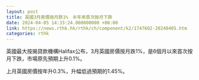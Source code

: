 ```yaml
---
layout: post
title: 英國3月房價按月跌1%　半年來首次按月下跌
date: 2024-04-05 14:33:24.000000000 +08:00
link: https://news.rthk.hk/rthk/ch/component/k2/1747602-20240405.htm
categories: rthk
---
```


英國最大按揭貸款機構Halifax公布，3月英國房價按月跌1%，是6個月以來首次按月下跌，市場原先預期上升0.1%。

上月英國房價按年升0.3%，升幅低過預期的1.45%。
